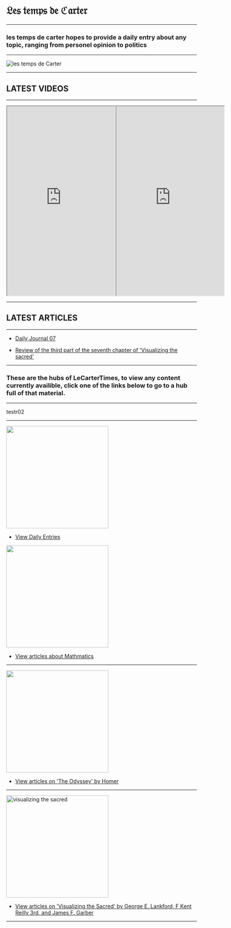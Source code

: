 <h1>𝔏𝔢𝔰 𝔱𝔢𝔪𝔭𝔰 𝔡𝔢 ℭ𝔞𝔯𝔱𝔢𝔯</h1>

<hr>

<h3>les temps de carter hopes to provide a daily entry about any topic, ranging from personel opinion to politics</h3>

<hr>

![les temps de Carter](https://github.com/LeCarterTimes/LeCarterTimes.github.io/assets/149635328/7b91fa1d-1296-44d6-b7f4-f6cb2957cb00)
<hr>

 <h2>LATEST VIDEOS</h2>

<hr>

  <meta charset="UTF-8">

  <div class="video-container">
    <iframe width="285" height="500" src="https://youtube.com/embed/Q60hPIm0344?feature=share"></iframe>
    <iframe width="285" height="500" src="https://youtube.com/embed/ZTds8TV1a2Y?feature=share"></iframe>
  </div>

<hr>

 <h2>LATEST ARTICLES</h2>
<hr>


- [Daily Journal 07](https://lecartertimes.github.io/Ar:Je:Seven.html)

- [Review of the third part of the seventh chapter of 'Visualizing the sacred'](https://lecartertimes.github.io/Ar:Vts:ThirdSeventh.html)
<hr>

<h3>These are the hubs of LeCarterTimes, to view any content currently availible, click one of the links below to go to a hub full of that material.</h3>

<hr>

testr02

<hr>

<div class="test-container">

<img src="https://github.com/LeCarterTimes/LeCarterTimes.github.io/assets/149635328/2d3164d5-7985-4139-8b63-feb0fcee8a77" height="270" width="270"/> 

- [View Daily Entries](https://lecartertimes.github.io/Ar:Je:Hub.html)

<img src="https://github.com/LeCarterTimes/LeCarterTimes.github.io/assets/149635328/b61e83f5-aec0-4505-b600-5a01951ef325" height="270" width="270"/>

 - [View articles about Mathmatics](https://lecartertimes.github.io/Ar:Ma:Hub.html)


</div>

<hr>


<img src="https://github.com/LeCarterTimes/LeCarterTimes.github.io/assets/149635328/16c084cf-f7b7-4cf0-a411-2ce94369d615" height="270" width="270"/>



 - [View articles on 'The Odyssey' by Homer](https://lecartertimes.github.io/Ar:To:Hub.html)

<hr>

<img src="https://github.com/LeCarterTimes/LeCarterTimes.github.io/assets/149635328/94f6981d-7ae0-4e58-a52f-c1a091aee4a3" alt="visualizing the sacred" height="270" width="270"/>


 - [View articles on 'Visualizing the Sacred' by George E. Lankford, F Kent Reilly 3rd, and James F. Garber](https://lecartertimes.github.io/Ar:Vts:Hub.html)
 
<hr>
<style>
    .video-container {
      display: flex;
      margin-bottom: 10px;
    }
    h1{

text-align: center;

}

h2{

text-align: center;

}

   hr {
      border: none; 
      background-color: black; 
    }

   .test-container {
      display: flex;
      margin-bottom: 10px;
    }
    
  </style>


